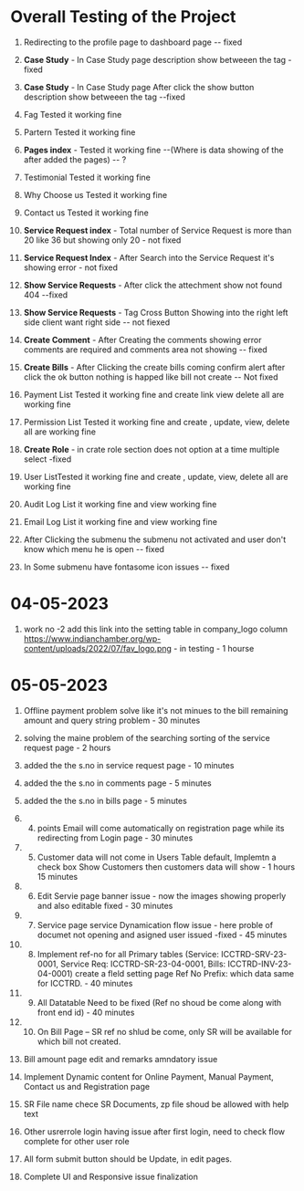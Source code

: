 # Overall Testing of the Project 
1. Redirecting to the profile page to dashboard page -- fixed

2. **Case Study** - In Case Study page  description show betweeen the tag  - fixed

3. **Case Study**  - In Case Study page After click the show button description show betweeen the tag  --fixed

4. Fag Tested it working fine

5. Partern Tested it working fine

6. **Pages index** -  Tested it working fine --(Where is data showing of the after added the pages) -- ?

7. Testimonial Tested it working fine

8. Why Choose us  Tested it working fine

9. Contact us  Tested it working fine

10. **Service Request index**  - Total number of Service Request is more than 20 like 36 but showing only 20 - not fixed

11. **Service Request Index** - After Search into the Service Request it's showing error - not fixed

12. **Show Service Requests** -  After click the attechment show not found 404 --fixed

13. **Show Service Requests** - Tag Cross Button Showing into the right left side client want right side -- not fiexed

14. **Create Comment** - After Creating the comments showing error comments are required and comments area not showing -- fixed

15. **Create Bills** - After Clicking the create bills coming confirm alert after click the ok button nothing is happed like bill not create -- Not fixed
    
16. Payment List  Tested it working fine and create link view delete all are working fine

17. Permission List  Tested it working fine and create , update,  view,  delete all are working fine   

18. **Create Role** -   in crate role section does not option at a time multiple select -fixed

19. User ListTested it working fine and create , update,  view,  delete all are working fine   

20. Audit Log List it working fine and  view  working fine   

21. Email Log List  it working fine and  view  working fine   

22. After Clicking the submenu the submenu not activated and user don't know which menu he is open -- fixed

23. In Some submenu have fontasome icon issues -- fixed
    
# 04-05-2023

1. work no -2  add this link into the setting table in company_logo column https://www.indianchamber.org/wp-content/uploads/2022/07/fav_logo.png - in testing - 1 hourse

# 05-05-2023

1. Offline payment problem solve like it's not minues to the bill remaining amount and query string problem - 30 minutes
2. solving the maine problem of the searching sorting of the service request page - 2 hours
3. added the the s.no in service request page - 10 minutes
4. added the the s.no in comments page - 5 minutes
5. added the the s.no in bills  page - 5 minutes
6. 4. points	Email will come automatically on registration page while its redirecting from Login page - 30 minutes
7. 5. Customer data will not come in Users Table default, Implemtn a check box Show Customers then customers data will show - 1 hours 15 minutes
8. 6.	Edit Servie page banner issue - now the images showing properly and also editable fixed - 30 minutes
9. 7.	Service page service Dynamication flow issue - here proble of documet not opening and asigned user issued -fixed - 45 minutes
10. 8.	Implement ref-no for all Primary tables (Service: ICCTRD-SRV-23-0001, Service Req: ICCTRD-SR-23-04-0001, Bills: ICCTRD-INV-23-04-0001) create a fleld setting page Ref No Prefix: which data same for ICCTRD.	- 40 minutes
    
11. 9.	All Datatable Need to be fixed (Ref no shoud be come along with front end id) - 40 minutes
12. 10.	On Bill Page – SR ref no shlud be come, only SR will be available for which bill not created.
13.	Bill amount page edit and remarks amndatory issue
14.	Implement Dynamic content for Online Payment, Manual Payment, Contact us and Registration page
15.	SR File name chece SR Documents, zp file shoud be allowed with help text
16.	Other usrerrole login having issue after first login, need to check flow complete for other user role
17.	All form submit button should be Update, in edit pages.
18.	Complete UI and Responsive issue finalization

   
